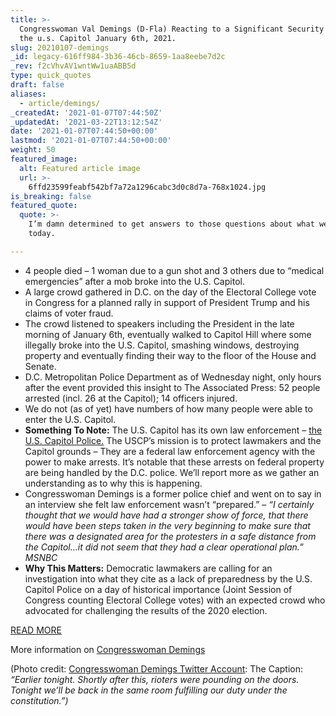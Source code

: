 ```yaml
---
title: >-
  Congresswoman Val Demings (D-Fla) Reacting to a Significant Security Breach at
  the u.s. Capitol January 6th, 2021.
slug: 20210107-demings
_id: legacy-616ff984-3b36-46cb-8659-1aa8eebe7d2c
_rev: f2cVhvAV1wntWw1uaABB5d
type: quick_quotes
draft: false
aliases:
  - article/demings/
_createdAt: '2021-01-07T07:44:50Z'
_updatedAt: '2021-03-22T13:12:54Z'
date: '2021-01-07T07:44:50+00:00'
lastmod: '2021-01-07T07:44:50+00:00'
weight: 50
featured_image:
  alt: Featured article image
  url: >-
    6ffd23599feabf542bf7a72a1296cabc3d0c8d7a-768x1024.jpg
is_breaking: false
featured_quote:
  quote: >-
    I’m damn determined to get answers to those questions about what went wrong
    today.

---
```

* 4 people died – 1 woman due to a gun shot and 3 others due to “medical emergencies” after a mob broke into the U.S. Capitol.
* A large crowd gathered in D.C. on the day of the Electoral College vote in Congress for a planned rally in support of President Trump and his claims of voter fraud.
* The crowd listened to speakers including the President in the late morning of January 6th, eventually walked to Capitol Hill where some illegally broke into the U.S. Capitol, smashing windows, destroying property and eventually finding their way to the floor of the House and Senate.
* D.C. Metropolitan Police Department as of Wednesday night, only hours after the event provided this insight to The Associated Press: 52 people arrested (incl. 26 at the Capitol); 14 officers injured.
* We do not (as of yet) have numbers of how many people were able to enter the U.S. Capitol.
* **Something To Note:** The U.S. Capitol has its own law enforcement – [the U.S. Capitol Police.](https://www.uscp.gov/) The USCP’s mission is to protect lawmakers and the Capitol grounds – They are a federal law enforcement agency with the power to make arrests. It’s notable that these arrests on federal property are being handled by the D.C. police. We’ll report more as we gather an understanding as to why this is happening.
* Congresswoman Demings is a former police chief and went on to say in an interview she felt law enforcement wasn’t “prepared.” – _“I certainly thought that we would have had a stronger show of force, that there would have been steps taken in the very beginning to make sure that there was a designated area for the protesters in a safe distance from the Capitol…it did not seem that they had a clear operational plan.” MSNBC_
* **Why This Matters:** Democratic lawmakers are calling for an investigation into what they cite as a lack of preparedness by the U.S. Capitol Police on a day of historical importance (Joint Session of Congress counting Electoral College votes) with an expected crowd who advocated for challenging the results of the 2020 election.

[READ MORE](https://apnews.com/article/donald-trump-politics-zoe-lofgren-val-demings-36a1c65d6dbc96e4ca4cad88fb7e1c4a)

More information on [Congresswoman Demings](https://demings.house.gov/)

(Photo credit: [Congresswoman Demings Twitter Account](https://twitter.com/RepValDemings/status/1347005650849705985?s=20): The Caption: _“Earlier tonight. Shortly after this, rioters were pounding on the doors. Tonight we’ll be back in the same room fulfilling our duty under the constitution.”)_